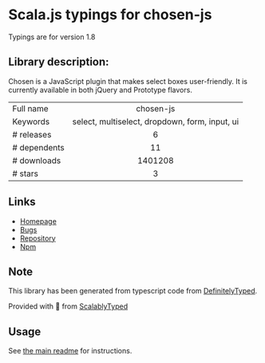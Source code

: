 
# Scala.js typings for chosen-js

Typings are for version 1.8

## Library description:
Chosen is a JavaScript plugin that makes select boxes user-friendly. It is currently available in both jQuery and Prototype flavors.

|                    |                 |
| ------------------ | :-------------: |
| Full name          | chosen-js |
| Keywords           | select, multiselect, dropdown, form, input, ui |
| # releases         | 6 |
| # dependents       | 11 |
| # downloads        | 1401208 |
| # stars            | 3 |

## Links
- [Homepage](https://harvesthq.github.io/chosen/)
- [Bugs](https://github.com/harvesthq/chosen/issues)
- [Repository](https://github.com/harvesthq/chosen)
- [Npm](https://www.npmjs.com/package/chosen-js)
    


## Note
This library has been generated from typescript code from [DefinitelyTyped](https://definitelytyped.org).

Provided with :purple_heart: from [ScalablyTyped](https://github.com/oyvindberg/ScalablyTyped)

## Usage
See [the main readme](../../readme.md) for instructions.


